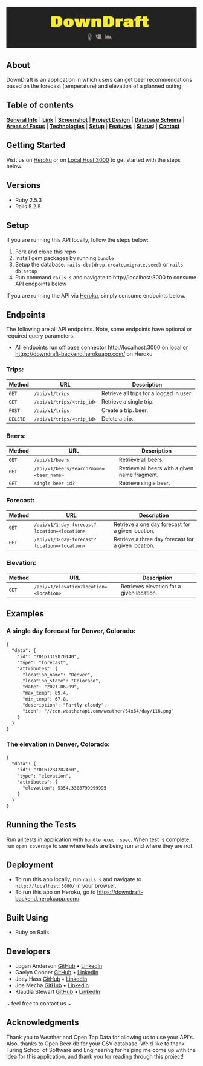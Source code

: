 ![Title](lib/images/downdraft_title_helvetica_neue_condensedblack.jpg)


## About
DownDraft is an application in which users can get beer recommendations based on the forecast (temperature) and elevation of a planned outing.

## Table of contents
[**General Info**](#general-info) |
[**Link**](#link) |
[**Screenshot**](#screenshot) |
[**Project Design**](#project-design) |
[**Database Schema**](#database-schema) |
[**Areas of Focus**](#areas-of-focus) |
[**Technologies**](#technologies) |
[**Setup**](#setup) |
[**Features**](#features) |
[**Status**](#status)l |
[**Contact**](contact)

## Getting Started
Visit us on [Heroku](https://downdraft-backend.herokuapp.com/) or on [Local Host 3000](http://localhost:3000/) to get started with the steps below.

## Versions
* Ruby 2.5.3
* Rails 5.2.5

## Setup
If you are running this API locally, follow the steps below:
  1. Fork and clone this repo
  2. Install gem packages by running `bundle`
  3. Setup the database: `rails db:(drop,create,migrate,seed)` or `rails db:setup`
  4. Run command `rails s` and navigate to http://localhost:3000 to consume API endpoints below

If you are running the API via [Heroku](https://downdraft-backend.herokuapp.com/), simply consume endpoints below.

## Endpoints
The following are all API endpoints. Note, some endpoints have optional or required query parameters.
- All endpoints run off base connector http://localhost:3000 on local or https://downdraft-backend.herokuapp.com/ on Heroku

### Trips:

| Method   | URL                                      | Description                              |
| -------- | ---------------------------------------- | ---------------------------------------- |
| `GET`    | `/api/v1/trips`                             | Retrieve all trips  for a logged in user.                      |
| `GET`   | `/api/v1/trips/<trip_id>`                             | Retrieve a single trip.                       |
| `POST`    | `/api/v1/trips`                          | Create a trip. beer.                       |
| `DELETE` | `/api/v1/trips/<trip_id>` | Delete a trip. |


### Beers:

| Method   | URL                                      | Description                              |
| -------- | ---------------------------------------- | ---------------------------------------- |
| `GET`    | `/api/v1/beers`                             | Retrieve all beers.                      |
| `GET`   | `/api/v1/beers/search?name=<beer_name>`                             | Retrieve all beers with a given name fragment.                       |
| `GET`    | `single beer id?`                          | Retrieve single beer.                       |

### Forecast:

| Method   | URL                                      | Description                              |
| -------- | ---------------------------------------- | ---------------------------------------- |
| `GET`    | `/api/v1/1-day-forecast?location=<location>`                             | Retrieve a one day forecast for a given location.                      |
| `GET`   | `/api/v1/3-day-forecast?location=<location>`                             | Retrieve a three day forecast for a given location.                       |

### Elevation:

| Method   | URL                                      | Description                              |
| -------- | ---------------------------------------- | ---------------------------------------- |
| `GET`    | `/api/v1/elevation?location=<location>`                             | Retrieves elevation for a given location.                      |

## Examples

### A single day forecast for Denver, Colorado:

```
{
  "data": {
    "id": "70161319870140",
    "type": "forecast",
    "attributes": {
      "location_name": "Denver",
      "location_state": "Colorado",
      "date": "2021-06-09",
      "max_temp": 89.4,
      "min_temp": 67.8,
      "description": "Partly cloudy",
      "icon": "//cdn.weatherapi.com/weather/64x64/day/116.png"
    }
  }
}
```

### The elevation in Denver, Colorado:

```
{
  "data": {
    "id": "70161284282460",
    "type": "elevation",
    "attributes": {
      "elevation": 5354.3308799999995
    }
  }
}

```

## Running the Tests

Run all tests in application with `bundle exec rspec`. When test is complete, run `open coverage` to see where tests are being run and where they are not.


## Deployment

- To run this app locally, run `rails s` and navigate to `http://localhost:3000/` in your browser.
- To run this app on Heroku, go to https://downdraft-backend.herokuapp.com/

## Built Using
- Ruby on Rails

## Developers
* Logan Anderson [GitHub](https://github.com/loganjacob76) • [LinkedIn](https://www.linkedin.com/in/logan-anderson-01b49920a/)
* Gaelyn Cooper [GitHub](https://github.com/gaelyn) • [LinkedIn](https://www.linkedin.com/in/gaelyn-cooper/)
* Joey Hass [GitHub](https://github.com/joeyh92989) • [LinkedIn](https://www.linkedin.com/in/haasjoseph/)
* Joe Mecha [GitHub](https://github.com/joemecha) • [LinkedIn](https://www.linkedin.com/in/joemecha/)
* Klaudia Stewart [GitHub](https://github.com/klaudiastewart) • [LinkedIn](https://www.linkedin.com/in/klaudia-stewart/)

~ feel free to contact us ~

<!-- ![Screenshot](lib/images/ADD-A-SCREENSHOT) -->

## Acknowledgments

Thank you to Weather and Open Top Data for allowing us to use your API's. Also, thanks to Open Beer db for your CSV database. We'd like to thank Turing School of Software and Engineering for helping me come up with the idea for this application, and thank you for reading through this project!
